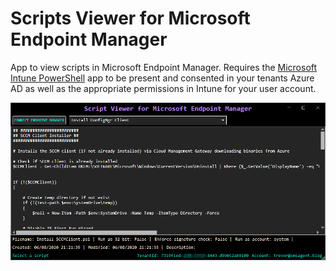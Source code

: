 # Scripts Viewer for Microsoft Endpoint Manager
App to view scripts in Microsoft Endpoint Manager. Requires the [Microsoft Intune PowerShell](https://github.com/microsoft/Intune-PowerShell-SDK) app to be present and consented in your tenants Azure AD as well as the appropriate permissions in Intune for your user account.


![screenshot](Screenshot.png?raw=true)
